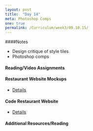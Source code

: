 ```yaml
---
layout: post
title:  "Day 14"
meta: Photoshop Comps
one: true
permalink: /Curriculum/week3/09.10.15/
---
```

####Notes
- Design critique of style tiles
- Photoshop comps

#### Reading/Video Assignments

#### Restaurant Website Mockups
- [Details](/09.10.15/restaurant-website-mockups/)

#### Code Restaurant Website
- [Details](/09.10.15/restaurant-website-coding/)

#### Additional Resources/Reading


